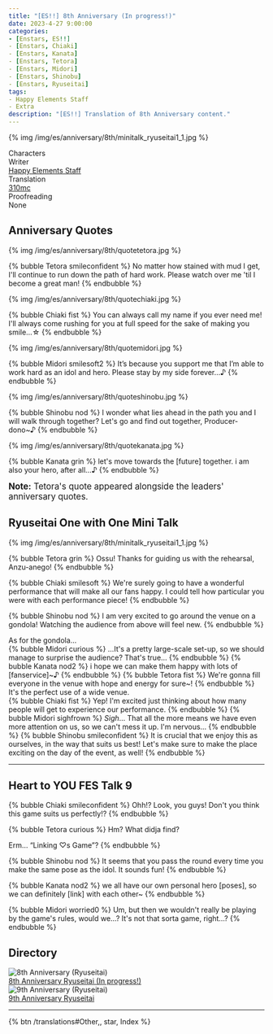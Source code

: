 ```yaml
---
title: "[ES!!] 8th Anniversary (In progress!)"
date: 2023-4-27 9:00:00
categories:
- [Enstars, ES!!]
- [Enstars, Chiaki]
- [Enstars, Kanata]
- [Enstars, Tetora]
- [Enstars, Midori]
- [Enstars, Shinobu]
- [Enstars, Ryuseitai]
tags:
- Happy Elements Staff
- Extra
description: "[ES!!] Translation of 8th Anniversary content."
---
```


{% img /img/es/anniversary/8th/minitalk_ryuseitai1_1.jpg %}

<div class="three-wrapper" style="--storyColor:#5ac189;--storyColor-rgb:90,193,137;--storyColor-h:147.4;--storyColor-s:45.4%;--storyColor-l:55.5%;">
    <div class="info-area">
        <div class="info">
            <div class="info-item characters">
                <div class="label">
                    Characters
                </div>
                <div class="value">
                <a href="/categories/Enstars/Tetora" character="Tetora"></a>
                <a href="/categories/Enstars/Midori" character="Midori"></a>
                <a href="/categories/Enstars/Shinobu" character="Shinobu"></a>
                <a href="/categories/Enstars/Chiaki" character="Chiaki"></a>
                <a href="/categories/Enstars/Kanata" character="Kanata"></a>
                </div>
            </div>
            <div class="info-item one">
                <div class="label">
                    Writer
                </div>
                <div class="value">
                    <a href="/tags/Happy-Elements-Staff/">Happy Elements Staff</a>
                </div>
            </div>
            <div class="info-item two">
                <div class="label">
                    Translation
                </div>
                <div class="value">
                    <a href="/about">310mc</a>
                </div>
            </div>
            <div class="info-item three">
                <div class="label">
                   Proofreading
                </div>
                <div class="value">
                  None
                </div>
            </div>
        </div>
    </div>
</div>

<!-- more -->

## Anniversary Quotes

{% img /img/es/anniversary/8th/quotetetora.jpg %}

{% bubble Tetora smileconfident %}
No matter how stained with mud I get, I'll continue to run down the path of hard work. Please watch over me 'til I become a great man!
{% endbubble %}

{% img /img/es/anniversary/8th/quotechiaki.jpg %}

{% bubble Chiaki fist %}
You can always call my name if you ever need me! I'll always come rushing for you at full speed for the sake of making you smile…☆
{% endbubble %}

{% img /img/es/anniversary/8th/quotemidori.jpg %}

{% bubble Midori smilesoft2 %}
It’s because you support me that I’m able to work hard as an idol and hero. Please stay by my side forever…♪
{% endbubble %}

{% img /img/es/anniversary/8th/quoteshinobu.jpg %}

{% bubble Shinobu nod %}
I wonder what lies ahead in the path you and I will walk through together? Let's go and find out together, Producer-dono~♪
{% endbubble %}

{% img /img/es/anniversary/8th/quotekanata.jpg %}

{% bubble Kanata grin %}
let's move towards the [future] together. i am also your hero, after all…♪
{% endbubble %}

<big><b>Note:</b> Tetora's quote appeared alongside the leaders' anniversary quotes.</big>

## Ryuseitai One with One Mini Talk

{% img /img/es/anniversary/8th/minitalk_ryuseitai1_1.jpg %}

{% bubble Tetora grin %}
Ossu! Thanks for guiding us with the rehearsal, Anzu-anego!
{% endbubble %}

{% bubble Chiaki smilesoft %}
We're surely going to have a wonderful performance that will make all our fans happy. I could tell how particular you were with each performance piece!
{% endbubble %}

{% bubble Shinobu nod %}
I am very excited to go around the venue on a gondola! Watching the audience from above will feel new.
{% endbubble %}

<div class="minitalk" character="Anzu">
    <div class="minitalk-option">
        <div class="minitalk-option_header">
            As for the gondola…
        </div>
        <div class="minitalk-option_content">
        {% bubble Midori curious %}
        …It's a pretty large-scale set-up, so we should manage to surprise the audience? That's true…
        {% endbubble %}
        {% bubble Kanata nod2 %}
        i hope we can make them happy with lots of [fanservice]~♪
        {% endbubble %}
        {% bubble Tetora fist %}
        We're gonna fill everyone in the venue with hope and energy for sure~!
        {% endbubble %}
        </div>
    </div>
    <div class="minitalk-option">
        <div class="minitalk-option_header">
            It's the perfect use of a wide venue.
        </div>
        <div class="minitalk-option_content">
        {% bubble Chiaki fist %}
        Yep! I'm excited just thinking about how many people will get to experience our performance.
        {% endbubble %}
        {% bubble Midori sighfrown %}
        <em>Sigh</em>… That all the more means we have even more attention on us, so we can't mess it up. I'm nervous…
        {% endbubble %}
        {% bubble Shinobu smileconfident %}
        It is crucial that we enjoy this as ourselves, in the way that suits us best! Let's make sure to make the place exciting on the day of the event, as well!
        {% endbubble %}
        </div>
    </div>
</div>

<hr>

## Heart to YOU FES Talk 9

{% bubble Chiaki smileconfident %}
Ohh!? Look, you guys! Don't you think this game suits us perfectly!?
{% endbubble %}

{% bubble Tetora curious %}
Hm? What didja find?

Erm… “Linking ♡s Game”?
{% endbubble %}

{% bubble Shinobu nod %}
It seems that you pass the round every time you make the same pose as the idol. It sounds fun!
{% endbubble %}

{% bubble Kanata nod2 %}
we all have our own personal hero [poses], so we can definitely [link] with each other~
{% endbubble %}

{% bubble Midori worried0 %}
Um, but then we wouldn't really be playing by the game's rules, would we…? It's not that sorta game, right…?
{% endbubble %}

## Directory

<div class="stories">
    <div class="story">
    <div class="thumbimage">
        <img
            src="/img/banner/8thanniversary.jpg"
            alt="8th Anniversary (Ryuseitai)"
        />
    </div>
    <a href="/anniversary/8th" class="storyName" target="_blank">
        <span>8th Anniversary Ryuseitai (In progress!)</span>
        <span class="read"></span>
    </a>
    </div>
    <div class="story">
    <div class="thumbimage">
        <img
            src="/img/banner/9thanniversary.jpg"
            alt="9th Anniversary (Ryuseitai)"
        />
    </div>
    <a href="/anniversary/9th" class="storyName" target="_blank">
        <span>9th Anniversary Ryuseitai</span>
        <span class="read"></span>
    </a>
    </div>
</div>

<hr>

<div toc>{% btn /translations#Other,, star, Index %}</div>
